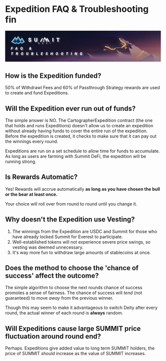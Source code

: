# Expedition FAQ & Troubleshooting fin

![](<../.gitbook/assets/Expedition FAQ Masthead.jpg>)

## How is the Expedition funded?

50% of Withdrawl Fees and 60% of Passthrough Strategy rewards are used to create and fund Expeditions.

## Will the Expedition ever run out of funds?

The simple answer is NO. The CartographerExpedition contract (the one that holds and runs Expeditions) doesn't allow us to create an expedition without already having funds to cover the entire run of the expedition. Before the expedition is created, it checks to make sure that it can pay out the winnings every round.

Expeditions are run on a set schedule to allow time for funds to accumulate. As long as users are farming with Summit DeFi, the expedition will be running strong.

## Is Rewards Automatic?&#x20;

Yes! Rewards will accrue automatically **as long as you have chosen the bull or the bear at least once.**

Your choice will roll over from round to round until you change it.

## Why doesn't the Expedition use Vesting?

1. The winnings from the Expedition are USDC and Summit for those who have already locked Summit for Everest to participate.&#x20;
2. Well-established tokens will not experience severe price swings, so vesting was deemed unnecessary.
3. It's way more fun to withdraw large amounts of stablecoins at once.

## Does the method to choose the 'chance of success' affect the outcome?

The simple algorithm to choose the next rounds chance of success promotes a sense of fairness. The chance of success will _tend_ (not guaranteed) to move _away_ from the previous winner.

Though this may seem to make it advantageous to switch Deity after every round, the actual winner of each round is **always** random.

## Will Expeditions cause large SUMMIT price fluctuation around round end?

Perhaps. Expeditions give added value to long term SUMMIT holders, the price of SUMMIT _should_ increase as the value of SUMMIT increases.

